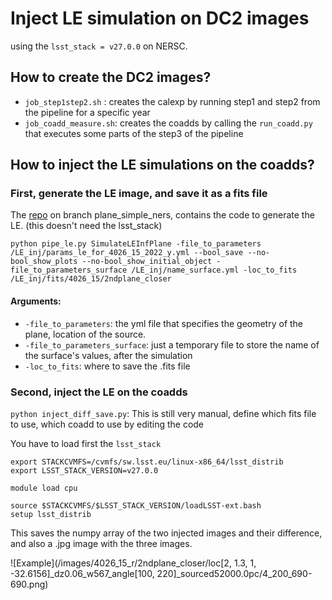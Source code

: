 # Inject LE simulation on DC2 images

using the `lsst_stack = v27.0.0` on NERSC.

## How to create the DC2 images?
* `job_step1step2.sh` : creates the calexp by running step1 and step2 from the pipeline for a specific year
* `job_coadd_measure.sh`: creates the coadds by calling the `run_coadd.py` that executes some parts of the step3 of the pipeline


## How to inject the LE simulations on the coadds?

### First, generate the LE image, and save it as a fits file 

The [repo](https://github.com/taceroc/lightecho_modeling_oop) on branch plane_simple_ners, contains the code to generate the LE.
(this doesn't need the lsst_stack)
```
python pipe_le.py SimulateLEInfPlane -file_to_parameters /LE_inj/params_le_for_4026_15_2022_y.yml --bool_save --no-bool_show_plots --no-bool_show_initial_object -file_to_parameters_surface /LE_inj/name_surface.yml -loc_to_fits /LE_inj/fits/4026_15/2ndplane_closer
```

#### Arguments:
* `-file_to_parameters`: the yml file that specifies the geometry of the plane, location of the source.
* `-file_to_parameters_surface`: just a temporary file to store the name of the surface's values, after the simulation
* `-loc_to_fits`: where to save the .fits file

### Second, inject the LE on the coadds

`python inject_diff_save.py`: This is still very manual, define which fits file to use, which coadd to use by editing the code

You have to load first the `lsst_stack`
```
export STACKCVMFS=/cvmfs/sw.lsst.eu/linux-x86_64/lsst_distrib
export LSST_STACK_VERSION=v27.0.0

module load cpu

source $STACKCVMFS/$LSST_STACK_VERSION/loadLSST-ext.bash
setup lsst_distrib
```

This saves the numpy array of the two injected images and their difference, and also a .jpg image with the three images.

![Example](/images/4026_15_r/2ndplane_closer/loc[2, 1.3, 1, -32.6156]_dz0.06_w567_angle[100, 220]_sourced52000.0pc/4_200_690-690.png)

